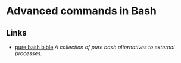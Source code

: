 # Advanced commands in Bash

## Links

- [pure bash bible](https://github.com/dylanaraps/pure-bash-bible?tab=readme-ov-file) _A collection of pure bash alternatives to external processes._
